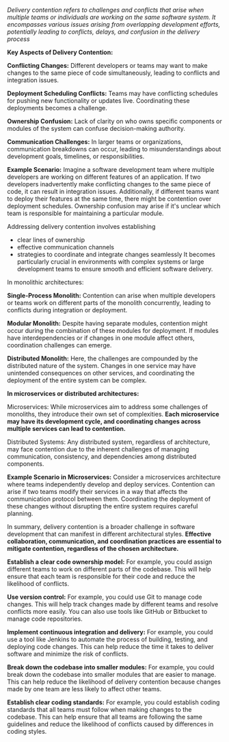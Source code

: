 
_Delivery contention refers to challenges and conflicts that arise when multiple teams or individuals are working on the same software system. It encompasses various issues arising from overlapping development efforts, potentially leading to conflicts, delays, and confusion in the delivery process_

**Key Aspects of Delivery Contention:**

**Conflicting Changes:** Different developers or teams may want to make changes to the same piece of code simultaneously, leading to conflicts and integration issues.

**Deployment Scheduling Conflicts:** Teams may have conflicting schedules for pushing new functionality or updates live. Coordinating these deployments becomes a challenge.

**Ownership Confusion:** Lack of clarity on who owns specific components or modules of the system can confuse decision-making authority.

**Communication Challenges:** In larger teams or organizations, communication breakdowns can occur, leading to misunderstandings about development goals, timelines, or responsibilities.

**Example Scenario:**
Imagine a software development team where multiple developers are working on different features of an application. If two developers inadvertently make conflicting changes to the same piece of code, it can result in integration issues. Additionally, if different teams want to deploy their features at the same time, there might be contention over deployment schedules. Ownership confusion may arise if it's unclear which team is responsible for maintaining a particular module.

Addressing delivery contention involves establishing 
- clear lines of ownership
- effective communication channels
- strategies to coordinate and integrate changes seamlessly
 It becomes particularly crucial in environments with complex systems or large development teams to ensure smooth and efficient software delivery.

In monolithic architectures:

**Single-Process Monolith:** Contention can arise when multiple developers or teams work on different parts of the monolith concurrently, leading to conflicts during integration or deployment.

**Modular Monolith:** Despite having separate modules, contention might occur during the combination of these modules for deployment. If modules have interdependencies or if changes in one module affect others, coordination challenges can emerge.

**Distributed Monolith:** Here, the challenges are compounded by the distributed nature of the system. Changes in one service may have unintended consequences on other services, and coordinating the deployment of the entire system can be complex.

**In microservices or distributed architectures:**

Microservices: While microservices aim to address some challenges of monoliths, they introduce their own set of complexities. **Each microservice may have its development cycle, and coordinating changes across multiple services can lead to contention.**

Distributed Systems: Any distributed system, regardless of architecture, may face contention due to the inherent challenges of managing communication, consistency, and dependencies among distributed components.

**Example Scenario in Microservices:**
Consider a microservices architecture where teams independently develop and deploy services. Contention can arise if two teams modify their services in a way that affects the communication protocol between them. Coordinating the deployment of these changes without disrupting the entire system requires careful planning.

In summary, delivery contention is a broader challenge in software development that can manifest in different architectural styles. **Effective collaboration, communication, and coordination practices are essential to mitigate contention, regardless of the chosen architecture.**


**Establish a clear code ownership model:** For example, you could assign different teams to work on different parts of the codebase. This will help ensure that each team is responsible for their code and reduce the likelihood of conflicts.

**Use version control:** For example, you could use Git to manage code changes. This will help track changes made by different teams and resolve conflicts more easily. You can also use tools like GitHub or Bitbucket to manage code repositories.

**Implement continuous integration and delivery:** For example, you could use a tool like Jenkins to automate the process of building, testing, and deploying code changes. This can help reduce the time it takes to deliver software and minimize the risk of conflicts.

**Break down the codebase into smaller modules:** For example, you could break down the codebase into smaller modules that are easier to manage. This can help reduce the likelihood of delivery contention because changes made by one team are less likely to affect other teams.

**Establish clear coding standards:** For example, you could establish coding standards that all teams must follow when making changes to the codebase. This can help ensure that all teams are following the same guidelines and reduce the likelihood of conflicts caused by differences in coding styles.
